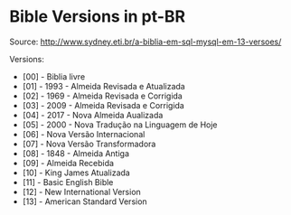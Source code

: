 # Bible Versions in pt-BR

Source: http://www.sydney.eti.br/a-biblia-em-sql-mysql-em-13-versoes/

Versions:

- [00] - Biblia livre
- [01] - 1993 - Almeida Revisada e Atualizada
- [02] - 1969 - Almeida Revisada e Corrigida
- [03] - 2009 - Almeida Revisada e Corrigida
- [04] - 2017 - Nova Almeida Aualizada
- [05] - 2000 - Nova Tradução na Linguagem de Hoje
- [06] - Nova Versão Internacional
- [07] - Nova Versão Transformadora
- [08] - 1848 - Almeida Antiga
- [09] - Almeida Recebida
- [10] - King James Atualizada
- [11] - Basic English Bible
- [12] - New International Version
- [13] - American Standard Version
